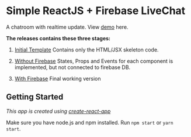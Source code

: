 # Simple ReactJS + Firebase LiveChat

A chatroom with realtime update. View [demo](https://react-firebase-livechat.herokuapp.com/) here.


**The releases contains these three stages:**
1. [Initial Template](https://github.com/lirenyeo/react-firebase-livechat/releases/tag/initial-template)
Contains only the HTML/JSX skeleton code.

2. [Without Firebase](https://github.com/lirenyeo/react-firebase-livechat/releases/tag/without-firebase)
States, Props and Events for each component is implemented, but not connected to firebase DB.

3. [With Firebase](https://github.com/lirenyeo/react-firebase-livechat/releases/tag/with-firebase)
Final working version


## Getting Started

*This app is created using [create-react-app](https://github.com/facebookincubator/create-react-app)*

Make sure you have node.js and npm installed. Run `npm start` or `yarn start`.
